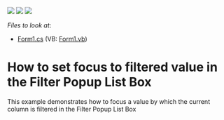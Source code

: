 <!-- default badges list -->
![](https://img.shields.io/endpoint?url=https://codecentral.devexpress.com/api/v1/VersionRange/128631472/10.2.4%2B)
[![](https://img.shields.io/badge/Open_in_DevExpress_Support_Center-FF7200?style=flat-square&logo=DevExpress&logoColor=white)](https://supportcenter.devexpress.com/ticket/details/E2851)
[![](https://img.shields.io/badge/📖_How_to_use_DevExpress_Examples-e9f6fc?style=flat-square)](https://docs.devexpress.com/GeneralInformation/403183)
<!-- default badges end -->
<!-- default file list -->
*Files to look at*:

* [Form1.cs](./CS/Form1.cs) (VB: [Form1.vb](./VB/Form1.vb))
<!-- default file list end -->
# How to set focus to filtered value in the Filter Popup List Box


<p>This example demonstrates how to focus a value by which the current column is filtered in the Filter Popup List Box</p>

<br/>


